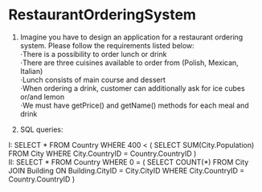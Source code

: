 # RestaurantOrderingSystem

1. Imagine you have to design an application for a restaurant ordering system. Please follow the requirements listed below:<br />
⋅There is a possibility to order lunch or drink<br />
⋅There are three cuisines available to order from (Polish, Mexican, Italian)<br />
⋅Lunch consists of main course and dessert<br />
⋅When ordering a drink, customer can additionally ask for ice cubes or/and lemon<br />
⋅We must have getPrice() and getName() methods for each meal and drink <br />

2. SQL queries:  <br />

I:	SELECT * FROM Country WHERE 400 < ( 
            SELECT SUM(City.Population) 
            FROM City 
            WHERE City.CountryID = Country.CountryID
            )
<br />
II:	SELECT * FROM Country WHERE 0 = (
    		SELECT COUNT(*)
    		FROM City  
        	JOIN Building ON Building.CityID = City.CityID
    		WHERE City.CountryID = Country.CountryID
    		)

